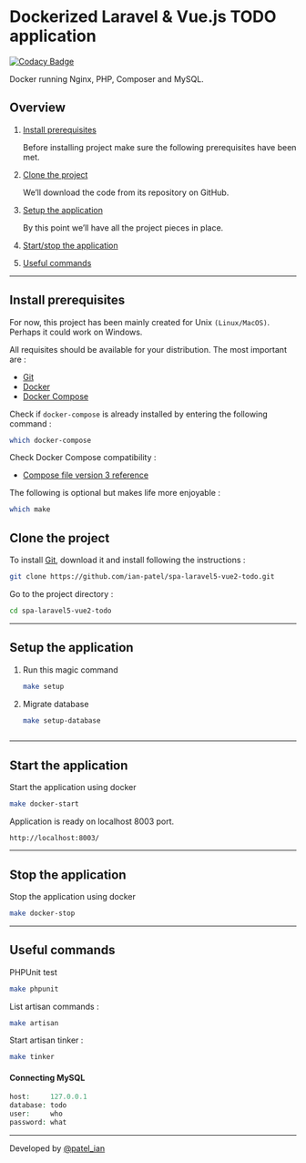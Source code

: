 # Dockerized Laravel & Vue.js TODO application

[![Codacy Badge](https://api.codacy.com/project/badge/Grade/d1755c84b0cf41888a748430e3eff6d1)](https://app.codacy.com/app/ian-patel/spa-laravel5-vue2-todo?utm_source=github.com&utm_medium=referral&utm_content=ian-patel/spa-laravel5-vue2-todo&utm_campaign=Badge_Grade_Settings)

Docker running Nginx, PHP, Composer and MySQL.

## Overview

1. [Install prerequisites](#install-prerequisites)

    Before installing project make sure the following prerequisites have been met.

2. [Clone the project](#clone-the-project)

    We’ll download the code from its repository on GitHub.

5. [Setup the application](#setup-the-application)

    By this point we’ll have all the project pieces in place.

6. [Start/stop the application](#start-the-application)


7. [Useful commands](#useful-commands)

   

___

## Install prerequisites

For now, this project has been mainly created for Unix `(Linux/MacOS)`. Perhaps it could work on Windows.

All requisites should be available for your distribution. The most important are :

* [Git](https://git-scm.com/downloads)
* [Docker](https://docs.docker.com/engine/installation/)
* [Docker Compose](https://docs.docker.com/compose/install/)

Check if `docker-compose` is already installed by entering the following command :

```sh
which docker-compose
```

Check Docker Compose compatibility :

 - [Compose file version 3 reference](https://docs.docker.com/compose/compose-file/)

The following is optional but makes life more enjoyable :

```sh
which make
```

## Clone the project

To install [Git](http://git-scm.com/book/en/v2/Getting-Started-Installing-Git), download it and install following the instructions :

```sh
git clone https://github.com/ian-patel/spa-laravel5-vue2-todo.git
```

Go to the project directory :

```sh
cd spa-laravel5-vue2-todo
```

---

## Setup the application

1. Run this magic command

    ```sh
    make setup
    ```

2. Migrate database

	 ```sh
    make setup-database



---

## Start the application

Start the application using docker

```sh
make docker-start
``` 
    
 Application is ready on localhost 8003 port.
    
    http://localhost:8003/
    

---
## Stop the application

Stop the application using docker

```sh
make docker-stop
``` 
    

---


## Useful commands

PHPUnit test

```sh
make phpunit
```

List artisan commands :

```sh
make artisan
```

Start artisan tinker :

```sh
make tinker
```


#### Connecting MySQL


```php
host:     127.0.0.1
database: todo
user:     who
password: what
```

---


Developed by [@patel_ian](https://twitter.com/patel_ian)